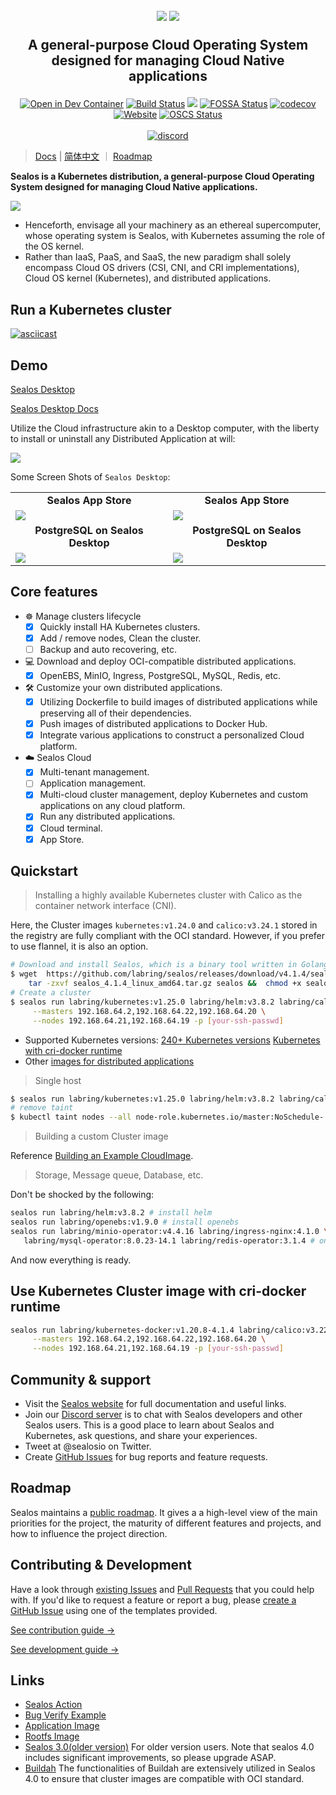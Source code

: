 <h2 align="center">
  
![](docs/4.0/img/sealos-left-dark.png#gh-dark-mode-only)
![](docs/4.0/img/sealos-left.png#gh-light-mode-only)

A general-purpose Cloud Operating System designed for managing Cloud Native applications
</h2>

<div align="center">
  <p>

[![Open in Dev Container](https://img.shields.io/static/v1?label=Dev%20Container&message=Open&color=blue&logo=visualstudiocode)](https://vscode.dev/redirect?url=vscode://ms-vscode-remote.remote-containers/cloneInVolume?url=https://github.com/labring/sealos)
[![Build Status](https://github.com/labring/sealos/actions/workflows/release.yml/badge.svg)](https://github.com/labring/sealos/actions)
[![](https://img.shields.io/docker/pulls/labring/kubernetes)](https://hub.docker.com/r/labring/kubernetes)
[![FOSSA Status](https://app.fossa.com/api/projects/git%2Bgithub.com%2Flabring%2Fsealos.svg?type=shield)](https://app.fossa.com/projects/git%2Bgithub.com%2Flabring%2Fsealos?ref=badge_shield)
[![codecov](https://codecov.io/gh/labring/sealos/branch/main/graph/badge.svg?token=e41ZDcj06N)](https://codecov.io/gh/labring/sealos)
[![Website](https://img.shields.io/website?url=https%3A%2F%2Fpostwoman.io&logo=Postwoman)](https://sealos.io)
[![OSCS Status](https://www.oscs1024.com/platform/badge/labring/sealos.svg?size=small)](https://www.oscs1024.com/project/labring/sealos?ref=badge_small)
<br><br>
[![discord](https://theme.zdassets.com/theme_assets/678183/cc59daa07820943e943c2fc283b9079d7003ff76.svg)](https://discord.gg/7bPNZfsjJu)

  </p>
</div>

> [Docs](https://www.sealos.io/docs/Intro) | [简体中文](https://www.sealos.io/zh-Hans/docs/Intro) ｜ [Roadmap](https://github.com/orgs/labring/projects/4/views/9)

**Sealos is a Kubernetes distribution, a general-purpose Cloud Operating System designed for managing Cloud Native applications.**

![](https://user-images.githubusercontent.com/8912557/173866494-379ba0dd-05af-4095-b63d-08f594581c52.png)

- Henceforth, envisage all your machinery as an ethereal supercomputer, whose operating system is Sealos, with Kubernetes assuming the role of the OS kernel.
- Rather than IaaS, PaaS, and SaaS, the new paradigm shall solely encompass Cloud OS drivers (CSI, CNI, and CRI implementations), Cloud OS kernel (Kubernetes), and distributed applications.

## Run a Kubernetes cluster

[![asciicast](https://asciinema.org/a/519263.svg)](https://asciinema.org/a/519263?speed=3)

## Demo

[Sealos Desktop](https://cloud.sealos.io)

[Sealos Desktop Docs](https://www.sealos.io/docs/cloud/Intro)

Utilize the Cloud infrastructure akin to a Desktop computer, with the liberty to install or uninstall any Distributed Application at will:

![](docs/4.0/img/sealos-desktop.png)

Some Screen Shots of `Sealos Desktop`:

<table>
  <tr>
      <td width="50%" align="center"><b>Sealos App Store</b></td>
      <td width="50%" align="center"><b>Sealos App Store</b></td>
  </tr>
  <tr>
     <td><img src="docs/4.0/img/sealos-app-store-1.jpg"/></td>
     <td><img src="docs/4.0/img/sealos-app-store-2.jpg"/></td>
  </tr>
  <tr>
      <td width="50%" align="center"><b>PostgreSQL on Sealos Desktop</b></td>
      <td width="50%" align="center"><b>PostgreSQL on Sealos Desktop</b></td>
  </tr>
  <tr>
     <td><img src="docs/4.0/img/postgresql-1.jpg"/></td>
     <td><img src="docs/4.0/img/postgresql-2.jpg"/></td>
  </tr>
</table>

## Core features

- ☸️ Manage clusters lifecycle
  - [x] Quickly install HA Kubernetes clusters.
  - [x] Add / remove nodes, Clean the cluster.
  - [ ] Backup and auto recovering, etc.
- 💻 Download and deploy OCI-compatible distributed applications.
  - [x] OpenEBS, MinIO, Ingress, PostgreSQL, MySQL, Redis, etc.
- 🛠️ Customize your own distributed applications.
  - [x] Utilizing Dockerfile to build images of distributed applications while preserving all of their dependencies.
  - [x] Push images of distributed applications to Docker Hub.
  - [x] Integrate various applications to construct a personalized Cloud platform.
- ☁️ Sealos Cloud
  - [x] Multi-tenant management.
  - [ ] Application management.
  - [x] Multi-cloud cluster management, deploy Kubernetes and custom applications on any cloud platform.
  - [x] Run any distributed applications.
  - [x] Cloud terminal.
  - [x] App Store.

## Quickstart

> Installing a highly available Kubernetes cluster with Calico as the container network interface (CNI).

Here, the Cluster images `kubernetes:v1.24.0` and `calico:v3.24.1` stored in the registry are fully compliant with the OCI standard. However, if you prefer to use flannel, it is also an option.

```bash
# Download and install Sealos, which is a binary tool written in Golang. Simply download it and copy it to the bin directory. You can also download it from the release page.
$ wget  https://github.com/labring/sealos/releases/download/v4.1.4/sealos_4.1.4_linux_amd64.tar.gz  && \
    tar -zxvf sealos_4.1.4_linux_amd64.tar.gz sealos &&  chmod +x sealos && mv sealos /usr/bin 
# Create a cluster
$ sealos run labring/kubernetes:v1.25.0 labring/helm:v3.8.2 labring/calico:v3.24.1 \
     --masters 192.168.64.2,192.168.64.22,192.168.64.20 \
     --nodes 192.168.64.21,192.168.64.19 -p [your-ssh-passwd]
```

* Supported Kubernetes versions: [240+ Kubernetes versions](https://hub.docker.com/r/labring/kubernetes/tags) [Kubernetes with cri-docker runtime](https://hub.docker.com/r/labring/kubernetes-docker/tags)
* Other [images for distributed applications](https://hub.docker.com/u/labring)

> Single host

```bash
$ sealos run labring/kubernetes:v1.25.0 labring/helm:v3.8.2 labring/calico:v3.24.1 --single
# remove taint
$ kubectl taint nodes --all node-role.kubernetes.io/master:NoSchedule-
```

> Building a custom Cluster image

Reference [Building an Example CloudImage](https://www.sealos.io/docs/getting-started/build-example-cloudimage).

> Storage, Message queue, Database, etc.

Don't be shocked by the following:

```bash
sealos run labring/helm:v3.8.2 # install helm
sealos run labring/openebs:v1.9.0 # install openebs
sealos run labring/minio-operator:v4.4.16 labring/ingress-nginx:4.1.0 \
   labring/mysql-operator:8.0.23-14.1 labring/redis-operator:3.1.4 # oneliner
```

And now everything is ready.

## Use Kubernetes Cluster image with cri-docker runtime

```bash
sealos run labring/kubernetes-docker:v1.20.8-4.1.4 labring/calico:v3.22.1 \
     --masters 192.168.64.2,192.168.64.22,192.168.64.20 \
     --nodes 192.168.64.21,192.168.64.19 -p [your-ssh-passwd]
```

## Community & support

+ Visit the [Sealos website](https://sealos.io/) for full documentation and useful links.
+ Join our [Discord server](https://discord.gg/7bPNZfsjJu) is to chat with Sealos developers and other Sealos users. This is a good place to learn about Sealos and Kubernetes, ask questions, and share your experiences.
+ Tweet at @sealosio on Twitter.
+ Create [GitHub Issues](https://github.com/labring/sealos/issues/new/choose) for bug reports and feature requests.

## Roadmap

Sealos maintains a [public roadmap](https://github.com/orgs/labring/projects/4/views/9). It gives a a high-level view of the main priorities for the project, the maturity of different features and projects, and how to influence the project direction.

## Contributing & Development

Have a look through [existing Issues](https://github.com/labring/sealos/issues?q=is%3Aissue+is%3Aopen+sort%3Aupdated-desc) and [Pull Requests](https://github.com/labring/sealos/pulls?q=is%3Apr+is%3Aopen+sort%3Aupdated-desc) that you could help with. If you'd like to request a feature or report a bug, please [create a GitHub Issue](https://github.com/labring/sealos/issues/new/choose) using one of the templates provided.

[See contribution guide →](./CONTRIBUTING.md)

[See development guide →](./DEVELOPGUIDE.md)

## Links

- [Sealos Action](https://github.com/labring/sealos-action)
- [Bug Verify Example](https://github.com/labring-actions/bug-verify)
- [Application Image](https://github.com/labring-actions/cluster-image)
- [Rootfs Image](https://github.com/labring-actions/runtime)
- [Sealos 3.0(older version)](https://github.com/labring/sealos/tree/release-v3.3.9#readme) For older version users. Note that sealos 4.0 includes significant improvements, so please upgrade ASAP.
- [Buildah](https://github.com/containers/buildah) The functionalities of Buildah are extensively utilized in Sealos 4.0 to ensure that cluster images are compatible with OCI standard.

<!-- ## License -->

<!-- [![FOSSA Status](https://app.fossa.com/api/projects/git%2Bgithub.com%2Flabring%2Fsealos.svg?type=large)](https://app.fossa.com/projects/git%2Bgithub.com%2Flabring%2Fsealos?ref=badge_large) -->